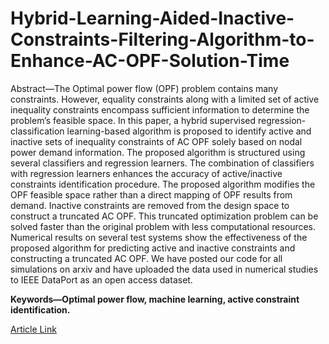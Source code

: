 # Hybrid-Learning-Aided-Inactive-Constraints-Filtering-Algorithm-to-Enhance-AC-OPF-Solution-Time
Abstract—The Optimal power flow (OPF) problem contains many constraints. However, equality constraints along with a limited set of active inequality constraints encompass sufficient information to determine the problem’s feasible space. In this paper, a hybrid supervised regression-classification learning-based algorithm is proposed to identify active and inactive sets of inequality constraints of AC OPF solely based on nodal power demand information. The proposed algorithm is structured using several classifiers and regression learners. The combination of classifiers with regression learners enhances the accuracy of active/inactive constraints identification procedure. The proposed algorithm modifies the OPF feasible space rather than a direct mapping of OPF results from demand. Inactive constraints are removed from the design space to construct a truncated AC OPF. This truncated optimization problem can be solved faster than the original problem with less computational resources. Numerical results on several test systems show the effectiveness of the proposed algorithm for predicting active and inactive constraints and constructing a truncated AC OPF. We have posted our code for all simulations on arxiv and have uploaded the data used in numerical studies to IEEE DataPort as an open access dataset. 

**Keywords—Optimal power flow, machine learning, active constraint identification.**

[Article Link](https://scholar.google.com/citations?user=1AEY_iAAAAAJ&hl=en)
